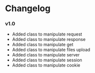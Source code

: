 # Changelog

### v1.0
* Added class to manipulate request
* Added class to manipulate response
* Added class to manipulate get
* Added class to manipulate files upload
* Added class to manipulate server
* Added class to manipulate session
* Added class to manipulate cookie